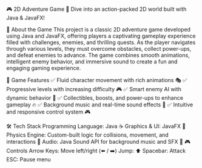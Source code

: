 🎮 2D Adventure Game
🚀 Dive into an action-packed 2D world built with Java & JavaFX!

📜 About the Game
This project is a classic 2D adventure game developed using Java and JavaFX, offering players a captivating gameplay experience filled with challenges, enemies, and thrilling quests. As the player navigates through various levels, they must overcome obstacles, collect power-ups, and defeat enemies to advance. The game combines smooth animations, intelligent enemy behavior, and immersive sound to create a fun and engaging gaming experience.

🎯 Game Features
✅ Fluid character movement with rich animations 🎭 ✅ Progressive levels with increasing difficulty 🎮 ✅ Smart enemy AI with dynamic behavior 🤖 ✅ Collectibles, boosts, and power-ups to enhance gameplay 🔥 ✅ Background music and real-time sound effects 🎵 ✅ Intuitive and responsive control system 🎮

🛠️ Tech Stack
Programming Language: Java ☕
Graphics & UI: JavaFX 🎨
Physics Engine: Custom-built logic for collisions, movement, and interactions 🔄
Audio: Java Sound API for background music and SFX 🎵
🎮 Controls
Arrow Keys: Move left/right (⬅️ / ➡️)
Jump: ⬆️
Spacebar: Attack
ESC: Pause menu
